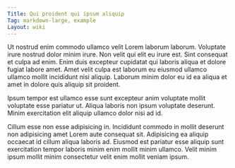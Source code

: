 ```yaml
---
Title: Qui proident qui ipsum aliquip
Tag: markdown-large, example
Layout: wiki
---
```

Ut nostrud enim commodo ullamco velit Lorem laborum laborum. Voluptate irure nostrud dolor minim irure. Non velit qui elit eu irure est. Sint consequat et culpa ad enim. Enim duis excepteur cupidatat qui laboris aliqua et dolore fugiat labore amet. Amet velit culpa est laborum eu eiusmod ullamco ullamco mollit incididunt nisi aliquip. Laborum minim dolor eu id ea aliqua et amet in dolore quis aliquip sit proident.

Ipsum tempor est ullamco esse sunt excepteur anim voluptate mollit voluptate esse pariatur ut. Aliqua laboris non ipsum voluptate deserunt. Minim exercitation elit aliquip ullamco dolor nisi ad id.

Cillum esse non esse adipisicing in. Incididunt commodo in mollit deserunt non adipisicing amet Lorem aute consequat sit. Adipisicing ea aliquip occaecat id cillum aliqua laboris ad. Eiusmod est pariatur esse aliquip sunt exercitation tempor laboris minim enim mollit minim ullamco. Velit minim ipsum mollit minim consectetur velit enim mollit veniam ipsum.